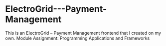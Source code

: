 # ElectroGrid---Payment-Management
This is an ElectroGrid – Payment Management frontend that I created on my own. Module Assignment: Programming Applications and Frameworks
